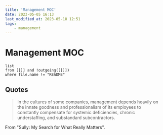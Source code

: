 ```yaml
---
title: 'Management MOC'
date: 2023-05-05 16:13
last_modified_at: 2023-05-18 12:51
tags:
    - management
---
```


# Management MOC

```dataview
list
from [[]] and !outgoing([[]])
where file.name != "README"
```

## Quotes

> In the cultures of some companies, management depends heavily on the innate goodness and professionalism of its employees to constantly compensate for systemic deficiencies, chronic understaffing, and substandard subcontractors.

From "Sully: My Search for What Really Matters".
